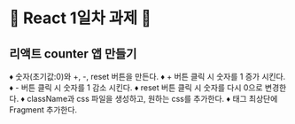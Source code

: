 <h1>🐳 React 1일차 과제 🐳</h1>
<h2>리액트 counter 앱 만들기</h2>
<div>
  ♦️ 숫자(초기값:0)와 +, -, reset 버튼을 만든다.
  ♦️ + 버튼 클릭 시 숫자를 1 증가 시킨다.
  ♦️ - 버튼 클릭 시 숫자를 1 감소 시킨다.
  ♦️ reset 버튼 클릭 시 숫자를 다시 0으로 변경한다.
  ♦️ className과 css 파일을 생성하고, 원하는 css를 추가한다.
  ♦️ 태그 최상단에 Fragment 추가한다.
</div>
